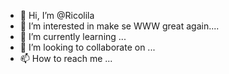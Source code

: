 - 👋 Hi, I’m @Ricolila
- 👀 I’m interested in make se WWW great again....
- 🌱 I’m currently learning ...
- 💞️ I’m looking to collaborate on ...
- 📫 How to reach me ...

<!---
Ricolila/Ricolila is a ✨ special ✨ repository because its `README.md` (this file) appears on your GitHub profile.
You can click the Preview link to take a look at your changes.
--->

